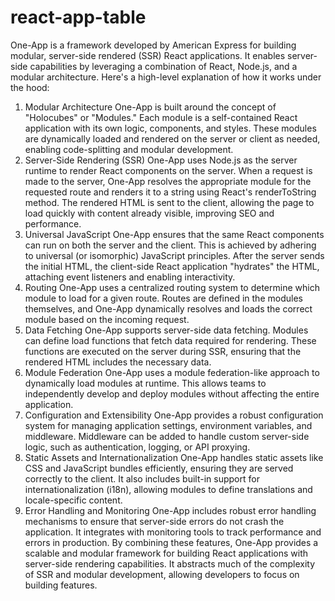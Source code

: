 # react-app-table



One-App is a framework developed by American Express for building modular, server-side rendered (SSR) React applications. It enables server-side capabilities by leveraging a combination of React, Node.js, and a modular architecture. Here's a high-level explanation of how it works under the hood:

1. Modular Architecture
One-App is built around the concept of "Holocubes" or "Modules." Each module is a self-contained React application with its own logic, components, and styles.
These modules are dynamically loaded and rendered on the server or client as needed, enabling code-splitting and modular development.
2. Server-Side Rendering (SSR)
One-App uses Node.js as the server runtime to render React components on the server.
When a request is made to the server, One-App resolves the appropriate module for the requested route and renders it to a string using React's renderToString method.
The rendered HTML is sent to the client, allowing the page to load quickly with content already visible, improving SEO and performance.
3. Universal JavaScript
One-App ensures that the same React components can run on both the server and the client. This is achieved by adhering to universal (or isomorphic) JavaScript principles.
After the server sends the initial HTML, the client-side React application "hydrates" the HTML, attaching event listeners and enabling interactivity.
4. Routing
One-App uses a centralized routing system to determine which module to load for a given route.
Routes are defined in the modules themselves, and One-App dynamically resolves and loads the correct module based on the incoming request.
5. Data Fetching
One-App supports server-side data fetching. Modules can define load functions that fetch data required for rendering.
These functions are executed on the server during SSR, ensuring that the rendered HTML includes the necessary data.
6. Module Federation
One-App uses a module federation-like approach to dynamically load modules at runtime. This allows teams to independently develop and deploy modules without affecting the entire application.
7. Configuration and Extensibility
One-App provides a robust configuration system for managing application settings, environment variables, and middleware.
Middleware can be added to handle custom server-side logic, such as authentication, logging, or API proxying.
8. Static Assets and Internationalization
One-App handles static assets like CSS and JavaScript bundles efficiently, ensuring they are served correctly to the client.
It also includes built-in support for internationalization (i18n), allowing modules to define translations and locale-specific content.
9. Error Handling and Monitoring
One-App includes robust error handling mechanisms to ensure that server-side errors do not crash the application.
It integrates with monitoring tools to track performance and errors in production.
By combining these features, One-App provides a scalable and modular framework for building React applications with server-side rendering capabilities. It abstracts much of the complexity of SSR and modular development, allowing developers to focus on building features.